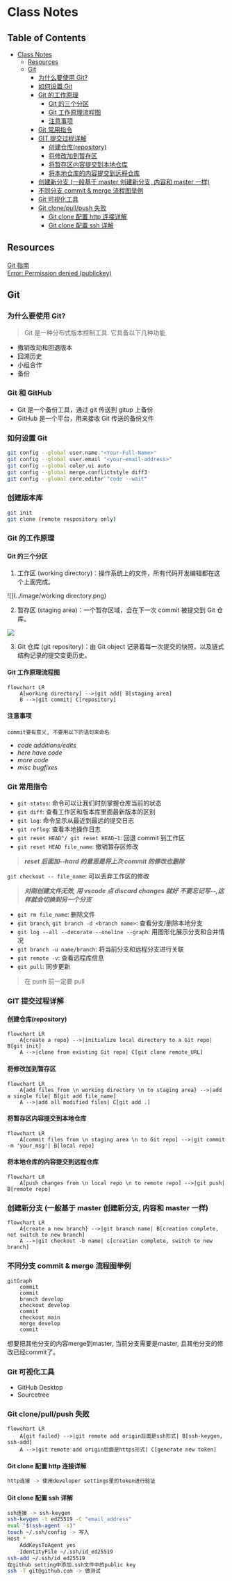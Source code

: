 # Class Notes

## Table of Contents

- [Class Notes](#class-notes)
  - [Resources](#resources)
  - [Git](#git)
    - [为什么要使用 Git?](#为什么要使用-git)
    - [如何设置 Git](#如何设置-git)
    - [Git 的工作原理](#git-的工作原理)
      - [Git 的三个分区](#git-的三个分区)
      - [Git 工作原理流程图](#git-工作原理流程图)
      - [注意事项](#注意事项)
    - [Git 常用指令](#git-常用指令)
    - [GIT 提交过程详解](#git-提交过程详解)
      - [创建仓库(repository)](#创建仓库-repository)
      - [将修改加到暂存区](#将修改加到暂存区)
      - [将暂存区内容提交到本地仓库](#将暂存区内容提交到本地仓库)
      - [将本地仓库的内容提交到远程仓库](#将本地仓库的内容提交到远程仓库)
    - [创建新分支 (一般基于 master 创建新分支, 内容和 master 一样)](#创建新分支-一般基于-master-创建新分支-内容和-master-一样)
    - [不同分支 commit \& merge 流程图举例](#不同分支-commit--merge-流程图举例)
    - [Git 可视化工具](#git-可视化工具)
    - [Git clone/pull/push 失败](#git-clonepullpush-失败)
      - [Git clone 配置 http 连接详解](#git-clone-配置-http-连接详解)
      - [Git clone 配置 ssh 详解](#git-clone-配置-ssh-详解)

## Resources

[Git 指南](./git.pdf)<br>
[Error: Permission denied (publickey)](https://docs.github.com/en/authentication/troubleshooting-ssh/error-permission-denied-publickey)<br>

## Git

### 为什么要使用 Git?

> Git 是一种分布式版本控制工具. 它具备以下几种功能

- 撤销改动和回退版本
- 回溯历史
- 小组合作
- 备份

### Git 和 GitHub

- Git 是一个备份工具，通过 git 传送到 gitup 上备份
- GitHub 是一个平台，用来接收 Git 传送的备份文件

### 如何设置 Git

```bash
git config --global user.name "<Your-Full-Name>"
git config --global user.email "<your-email-address>"
git config --global color.ui auto
git config --global merge.conflictstyle diff3
git config --global core.editor "code --wait"
```

### 创建版本库

```bash
git init
git clone (remote respository only)
```

### Git 的工作原理

#### Git 的三个分区

1. 工作区 (working directory)：操作系统上的文件，所有代码开发编辑都在这个上面完成。

![](../image/working directory.png)

2. 暂存区 (staging area)：一个暂存区域，会在下一次 commit 被提交到 Git 仓库。

![](../image/staging.png)

3. Git 仓库 (git repository)：由 Git object 记录着每一次提交的快照，以及链式结构记录的提交变更历史。

#### Git 工作原理流程图

```mermaid
flowchart LR
    A[working directory] -->|git add| B[staging area]
    B -->|git commit| C[repository]
```

#### 注意事项

`commit要有意义, 不要用以下的语句来命名`

- _code additions/edits_
- _here have code_
- _more code_
- _misc bugfixes_

### Git 常用指令

- `git status`: 命令可以让我们时刻掌握仓库当前的状态
- `git diff`: 查看⼯作区和版本库⾥⾯最新版本的区别
- `git log`: 命令显⽰从最近到最远的提交⽇志
- `git reflog`: 查看本地操作日志
- `git reset HEAD^/ git reset HEAD~1`: 回退 commit 到工作区
- `git reset HEAD file_name`: 撤销暂存区修改

> **_reset 后面加--hard 的意思是将上次 commit 的修改也删除_**

`git checkout -- file_name`: 可以丢弃⼯作区的修改

> **_对刚创建文件无效, 用 vscode 点 discard changes 就好_**
> **_不要忘记写--,这样就会切换到另⼀个分⽀_**

- `git rm file_name`: 删除文件
- `git branch`, `git branch -d <branch name>`: 查看分支/删除本地分支
- `git log --all --decorate --oneline --graph`: 用图形化展示分支和合并情况
- `git branch -u name/branch`: 将当前分支和远程分支进行关联
- `git remote -v`: 查看远程库信息
- `git pull`: 同步更新

> 在 push 前一定要 pull

### GIT 提交过程详解

#### 创建仓库(repository)

```mermaid
flowchart LR
    A{create a repo} -->|initialize local directory to a Git repo| B[git init]
    A -->|clone from existing Git repo| C[git clone remote_URL]
```

#### 将修改加到暂存区

```mermaid
flowchart LR
    A{add files from \n working directory \n to staging area} -->|add a single file| B[git add file_name]
    A -->|add all modified files| C[git add .]
```

#### 将暂存区内容提交到本地仓库

```mermaid
flowchart LR
    A[commit files from \n staging area \n to Git repo] -->|git commit -m 'your_msg'| B[local repo]
```

#### 将本地仓库的内容提交到远程仓库

```mermaid
flowchart LR
    A[push changes from \n local repo \n to remote repo] -->|git push| B[remote repo]
```

### 创建新分支 (一般基于 master 创建新分支, 内容和 master 一样)

```mermaid
flowchart LR
    A{create a new branch} -->|git branch name| B[creation complete, not switch to new branch]
    A -->|git checkout -b name| c[creation complete, switch to new branch]
```

### 不同分支 commit & merge 流程图举例

```mermaid
gitGraph
    commit
    commit
    branch develop
    checkout develop
    commit
    checkout main
    merge develop
    commit
```

想要把其他分支的内容merge到master, 当前分支需要是master, 且其他分支的修改已经commit了。

### Git 可视化工具

- GitHub Desktop
- Sourcetree

### Git clone/pull/push 失败

```mermaid
flowchart LR
    A{git failed} -->|git remote add origin后面是ssh形式| B[ssh-keygen, ssh-add]
    A -->|git remote add origin后面是https形式| C[generate new token]
```

#### Git clone 配置 http 连接详解

```bash
http连接 -> 使用developer settings里的token进行验证
```

#### Git clone 配置 ssh 详解

```bash
ssh连接 -> ssh-keygen
ssh-keygen -t ed25519 -C "email_address"
eval "$(ssh-agent -s)"
touch ~/.ssh/config -> 写入
Host *
    AddKeysToAgent yes
    IdentityFile ~/.ssh/id_ed25519
ssh-add ~/.ssh/id_ed25519
在github setting中添加.ssh文件中的public key
ssh -T git@github.com -> 做测试
```
